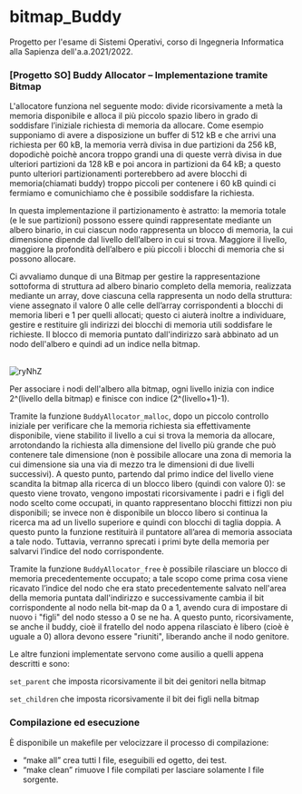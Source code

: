 # bitmap_Buddy
 <head>
  <meta charset="UTF-8">
  <meta name="description" content="Progetto per il corso di Sistemi Operativi,
corso di Ingegneria Informatica alla Sapienza dell'a.a.2021/2022.">
  <meta name="keywords" content="C, University, Project">
  <meta name="author" content="Simone La Falce">
  <meta name="viewport" content="width=device-width, initial-scale=1.0">
</head>
<body>
  Progetto per l'esame di Sistemi Operativi,
corso di Ingegneria Informatica alla Sapienza dell'a.a.2021/2022.
<h3>[Progetto SO] Buddy Allocator – Implementazione tramite Bitmap</h3>
L'allocatore funziona nel seguente modo: divide ricorsivamente a metà la memoria disponibile e alloca il più piccolo spazio libero in grado di soddisfare l’iniziale richiesta di memoria da allocare. Come esempio supponiamo di avere a disposizione un buffer di 512 kB e che arrivi una richiesta per 60 kB, la memoria verrà divisa in due partizioni da 256 kB, dopodichè poichè ancora troppo grandi una di queste verrà divisa in due ulteriori partizioni da 128 kB e poi ancora in partizioni da 64 kB; a questo punto ulteriori partizionamenti porterebbero ad avere blocchi di memoria(chiamati buddy) troppo piccoli per contenere i 60 kB quindi ci fermiamo e comunichiamo che è possibile soddisfare la richiesta.

In questa implementazione il partizionamento è astratto: la memoria totale (e le sue partizioni) possono essere quindi rappresentate mediante un albero binario, in cui ciascun nodo rappresenta un blocco di memoria, la cui dimensione dipende dal livello dell’albero in cui si trova. Maggiore il livello, maggiore la profondità dell’albero e più piccoli i blocchi di memoria che si possono allocare.

Ci avvaliamo dunque di una Bitmap per gestire la rappresentazione sottoforma di struttura ad albero binario completo della memoria, realizzata mediante un array, dove ciascuna cella rappresenta un nodo della struttura: viene assegnato il valore 0 alle celle dell’array corrispondenti a blocchi di memoria liberi e 1 per quelli allocati; questo ci aiuterà inoltre a individuare, gestire e restituire gli indirizzi dei blocchi di memoria utili soddisfare le richieste. Il blocco di memoria puntato dall'indirizzo sarà abbinato ad un nodo dell'albero e quindi ad un indice nella bitmap.<br><br>
  
  ![ryNhZ](https://user-images.githubusercontent.com/80332471/153765309-7f0c56d4-4e53-4498-acf9-8270a6ddc04f.png)

Per associare i nodi dell'albero alla bitmap, ogni livello inizia con indice 2^(livello della bitmap) e finisce con indice (2^(livello+1)-1). 

Tramite la funzione <code>BuddyAllocator_malloc</code>, dopo un piccolo controllo iniziale per verificare che la memoria richiesta sia effettivamente disponibile, viene stabilito il livello a cui si trova la memoria da allocare, arrotondando la richiesta alla dimensione del livello più grande che può contenere tale dimensione (non è possibile allocare una zona di memoria la cui dimensione sia una via di mezzo tra le dimensioni di due livelli successivi). A questo punto, partendo dal primo indice del livello viene scandita la bitmap alla ricerca di un blocco libero (quindi con valore 0): se questo viene trovato, vengono impostati ricorsivamente i padri e i figli del nodo scelto come occupati, in quanto rappresentano blocchi fittizzi non piu disponibili; se invece non è disponibile un blocco libero si continua la ricerca ma ad un livello superiore e quindi con blocchi di taglia doppia.
A questo punto la funzione restituirà il puntatore all’area di memoria associata a tale nodo. Tuttavia, verranno sprecati i primi byte della memoria per salvarvi l’indice del nodo corrispondente.

Tramite la funzione <code>BuddyAllocator_free</code> è possibile rilasciare un blocco di memoria precedentemente occupato; a tale scopo come prima cosa viene ricavato l’indice del nodo che era stato precedentemente salvato nell'area della memoria puntata dall'indirizzo e successivamente cambia il bit corrispondente al nodo nella bit-map da 0 a 1, avendo cura di impostare di nuovo i "figli" del nodo stesso a 0 se ne ha.
A questo punto, ricorsivamente, se anche il buddy, cioè il fratello del nodo appena rilasciato è libero (cioè è uguale a 0) allora devono essere "riuniti", liberando anche il nodo genitore.

Le altre funzioni implementate servono come ausilio a quelli appena descritti e sono:

<code>set_parent</code> che imposta ricorsivamente il bit dei genitori nella bitmap

<code>set_children</code> che imposta ricorsivamente il bit dei figli nella bitmap
  
  ### Compilazione ed esecuzione

È disponibile un makefile per velocizzare il processo di compilazione:

- “make all” crea tutti I file, eseguibili ed ogetto, dei test.
- “make clean” rimuove I file compilati per lasciare solamente I file sorgente.

</body>
